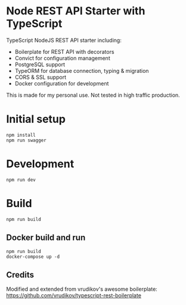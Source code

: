 # Node REST API Starter with TypeScript

TypeScript NodeJS REST API starter including:
* Boilerplate for REST API with decorators
* Convict for configuration management
* PostgreSQL support
* TypeORM for database connection, typing & migration
* CORS & SSL support
* Docker configuration for development

This is made for my personal use. Not tested in high traffic production.

# Initial setup

```
npm install
npm run swagger
```

# Development
```
npm run dev
```

# Build
```
npm run build
```

## Docker build and run
```
npm run build
docker-compose up -d
```

## Credits

Modified and extended from vrudikov's awesome boilerplate: https://github.com/vrudikov/typescript-rest-boilerplate